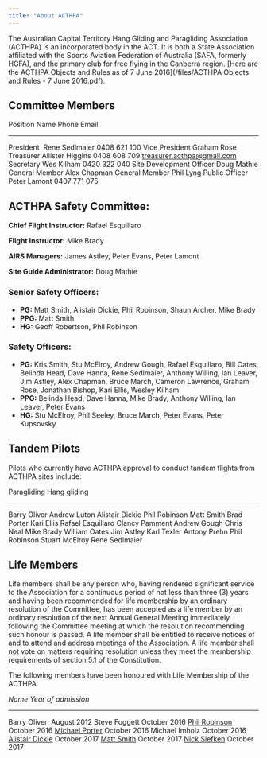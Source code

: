 ```yaml
---
title: "About ACTHPA"
---
```


The Australian Capital Territory Hang Gliding and Paragliding Association (ACTHPA) is an incorporated body in the ACT.
It is both a State Association affiliated with the Sports Aviation Federation of Australia (SAFA, formerly HGFA), and the primary club for free flying in the Canberra region.
[Here are the ACTHPA Objects and Rules as of 7 June 2016](/files/ACTHPA Objects and Rules - 7 June 2016.pdf).
 
## Committee Members

Position                 Name              Phone             Email
---------------          ----------------- ----------------- ---------------------------
President                Rene Sedlmaier    0408 621 100
Vice President           Graham Rose
Treasurer                Allister Higgins  0408 608 709      treasurer.acthpa@gmail.com
Secretary                Wes Kilham        0420 322 040
Site Development Officer Doug Mathie
General Member           Alex Chapman
General Member           Phil Lyng
Public Officer           Peter Lamont      0407 771 075

## ACTHPA Safety Committee:

**Chief Flight Instructor:** Rafael Esquillaro

**Flight Instructor:** Mike Brady

**AIRS Managers:** James Astley, Peter Evans, Peter Lamont

**Site Guide Administrator:** Doug Mathie


### Senior Safety Officers:

- **PG:** Matt Smith, Alistair Dickie, Phil Robinson, Shaun Archer, Mike Brady
- **PPG:** Matt Smith
- **HG:** Geoff Robertson, Phil Robinson


### Safety Officers:

- **PG:** Kris Smith, Stu McElroy, Andrew Gough, Rafael Esquillaro, Bill Oates, Belinda Head, Dave Hanna, Rene Sedlmaier, Anthony Willing, Ian Leaver, Jim Astley, Alex Chapman, Bruce March, Cameron Lawrence, Graham Rose, Jonathan Bishop, Kari Ellis, Wesley Kilham
- **PPG:** Belinda Head, Dave Hanna, Mike Brady, Anthony Willing, Ian Leaver, Peter Evans
- **HG:** Stu McElroy, Phil Seeley, Bruce March, Peter Evans, Peter Kupsovsky

## Tandem Pilots

Pilots who currently have ACTHPA approval to conduct tandem flights from
ACTHPA sites include:

  Paragliding         Hang gliding
 ------------------- --------------
 Barry Oliver        Andrew Luton
 Alistair Dickie     Phil Robinson
 Matt Smith          Brad Porter
 Kari Ellis
 Rafael Esquillaro
 Clancy Pamment
 Andrew Gough
 Chris Neal
 Mike Brady
 William Oates
 Jim Astley
 Karl Texler
 Antony Prehn
 Phil Robinson
 Stuart McElroy
 Rene Sedlmaier

## Life Members

Life members shall be any person who, having rendered significant service to the Association for a continuous period of not less than three (3) years and having been recommended for life membership by an ordinary resolution of the Committee, has been accepted as a life member by an ordinary resolution of the next Annual General Meeting immediately following the Committee meeting at which the resolution recommending such honour is passed.
A life member shall be entitled to receive notices of and to attend and address meetings of the Association.
A life member shall not vote on matters requiring resolution unless they meet the membership requirements of section 5.1 of the Constitution.

The following members have been honoured with Life Membership of the
ACTHPA.

 *Name*                                         *Year of admission*
--------------------                           ---------------------
Barry Oliver                                   August 2012
Steve Foggett                                  October 2016
[Phil Robinson](Phil-Robinson)                 October 2016
[Michael Porter](Michael-Porter)               October 2016
Michael Imholz                                 October 2016
[Alistair Dickie](Alistair-Dickie)             October 2017
[Matt Smith](Matt-Smith)                       October 2017
[Nick Siefken](Nick-Siefken)                   October 2017

